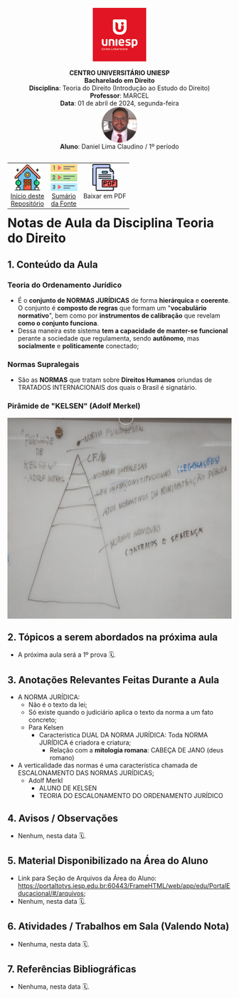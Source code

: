 <div align="center">

<p align="center"><img height="120" src="../../../figuras/LOGO_UNIESP.png"> </p>

<p align="center"><b>CENTRO UNIVERSITÁRIO UNIESP</b><br>
<b>Bacharelado em Direito</b><br>
<b>Disciplina</b>: Teoria do Direito (Introdução ao Estudo do Direito)<br>
<b>Professor</b>: MARCEL<br>
<b>Data</b>: 01 de abril de 2024, segunda-feira<br>
<img align="center" src="../../../figuras/FOTO_PERFIL_DANIEL_CLAUDINO_2023.png" width="80"><br>
<b>Aluno</b>: Daniel Lima Claudino / 1º período<br>
 </p>
</div>

<table align="right" border="0">
  <tr>
    <td align="center" valign="top">
      <a href="../../../README.md">
        <img src="https://github.com/dnlclaudino/imagens/blob/master/icones/icone-casa2.png?raw=true" heigh="60" width="60"><br>Início deste <br>Repositório
      </a>
    </td>
    <td align="center" valign="top">
      <a href="../README.md">
        <img src="https://github.com/dnlclaudino/imagens/blob/master/icones/icone-sumario.png?raw=true" heigh="60" width="60"><br>Sumário<br>da Fonte
      </a>
    </td>
    <td align="center" valign="top">
        <img src="https://github.com/dnlclaudino/imagens/blob/master/icones-aplicativos/pdf/pdf.png?raw=true" heigh="60" width="60"><br>Baixar em PDF
    </td>
  </tr>
</table><br><br><br><br><br>

# Notas de Aula da Disciplina Teoria do Direito

## 1. Conteúdo da Aula

### Teoria do Ordenamento Jurídico

- É o **conjunto de NORMAS JURÍDICAS** de forma **hierárquica** e **coerente**. O conjunto é **composto de regras** que formam um "**vocabulário normativo**", bem como por **instrumentos de calibração** que revelam **como o conjunto funciona**.
- Dessa maneira este sistema **tem a capacidade de manter-se funcional** perante a sociedade que regulamenta, sendo **autônomo**, mas **socialmente** e **politicamente** conectado;

### Normas Supralegais

- São as **NORMAS** que tratam sobre **Direitos Humanos** oriundas de TRATADOS INTERNACIONAIS dos quais o Brasil é signatário.

### Pirâmide de "KELSEN" (Adolf Merkel)

<img src="../figuras/quadro-2024-04-01-piramide-de-kelsen.png" height="450" align="center">

## 2. Tópicos a serem abordados na próxima aula

- A próxima aula será a 1º prova 🗓.

## 3. Anotações Relevantes Feitas Durante a Aula

- A NORMA JURÍDICA:
  - Não é o texto da lei;
  - Só existe quando o judiciário aplica o texto da norma a um fato concreto;
  - Para Kelsen
    - Caracteristica DUAL DA NORMA JURÍDICA: Toda NORMA JURÍDICA é criadora e criatura;
      - Relação com a **mitologia romana**: CABEÇA DE JANO (deus romano)
- A verticalidade das normas é uma característica chamada de ESCALONAMENTO DAS NORMAS JURÍDICAS;
  - Adolf Merkl
    - ALUNO DE KELSEN
    - TEORIA DO ESCALONAMENTO DO ORDENAMENTO JURÍDICO

## 4. Avisos / Observações

- Nenhum, nesta data 🗓.

## 5. Material Disponibilizado na Área do Aluno

- Link para Seção de Arquivos da Área do Aluno: https://portaltotvs.iesp.edu.br:60443/FrameHTML/web/app/edu/PortalEducacional/#/arquivos;
- Nenhum, nesta data 🗓.

## 6. Atividades / Trabalhos em Sala (Valendo Nota)

- Nenhuma, nesta data 🗓.

## 7. Referências Bibliográficas

- Nenhuma, nesta data 🗓.
